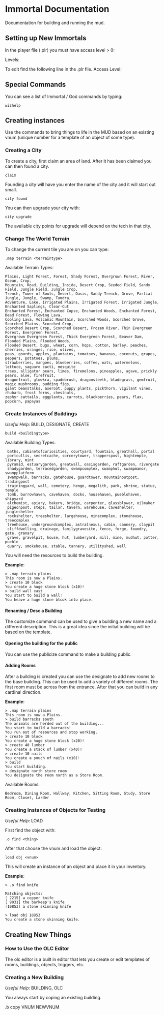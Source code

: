 # Immortal Documentation

Documentation for building and running the mud.

## Setting up New Immortals

In the player file (.plr) you must have access level > 0:

Levels: 

To edit find the following line in the .plr file.
Access Level:

## Special Commands

You can see a list of Immortal / God commands by typing:

```
wizhelp
```

## Creating instances

Use the commands to bring things to life in the MUD based on an existing vnum (unique number for a template of an object of some type).

### Creating a City

To create a city, first claim an area of land. After it has been claimed you can then found a city.
```
claim
```

Founding a city will have you enter the name of the city and it will start out small.
```
city found
```

You can then upgrade your city with:

```
city upgrade
```

The available city points for upgrade will depend on the tech in that city.

### Change The World Terrain

To change the current tile you are on you can type:
```
.map terrain <terraintype>
```
Available Terrain Types:

```
Plains, Light Forest, Forest, Shady Forest, Overgrown Forest, River, Ocean, Crop,
Mountain, Road, Building, Inside, Desert Crop, Seeded Field, Sandy Field, Jungle Field, Jungle Crop, 
Trench, Tower of Souls, Desert, Oasis, Sandy Trench, Grove, Partial Jungle, Jungle, Swamp, Tundra, 
Adventure, Lake, Irrigated Plains, Irrigated Forest, Irrigated Jungle, Enchanted Saplings, Clear-Cut 
Enchanted Forest, Enchanted Copse, Enchanted Woods, Enchanted Forest, Dead Forest, Flowing Lava, 
Cooling Lava, Volcanic Mountain, Scorched Woods, Scorched Grove, Scorched Plains, Scorched Crop, 
Scorched Desert Crop, Scorched Desert, Frozen River, Thin Evergreen Forest, Evergreen Forest, 
Overgrown Evergreen Forest, Thick Evergreen Forest, Beaver Dam, Flooded Plains, Flooded Woods, 
Flooded Desert, bugs, wheat, corn, hops, cotton, barley, peaches, cherries, oranges, rice, olives, 
peas, gourds, apples, plantains, tomatoes, bananas, coconuts, grapes, peppers, potatoes, plums, 
strawberries, mangoes, blueberries, coffee, oats, watermelons, lettuce, saguaro cacti, mesquite 
trees, alligator pears, limes, firemelons, pineapples, agave, prickly pears, aloe, firefruit, 
dragonfruit, glowkra, spadebrush, dragonsteeth, bladegrass, gemfruit, magic mushrooms, pudding figs, 
giant beanstalks, axeroot, puppy plants, pickthorn, vigilant vines, rhubarb, frost ferns, chestnuts, 
zephyr cattails, eggplants, carrots, blackberries, pears, flax, popcorn, papayas
```

### Create Instances of Buildings

_Useful Help_: BUILD, DESIGNATE, CREATE

```
build <buildingtype>
```

Available Building Types:
```
 baths, cabinetofcuriosities, courtyard, fountain, greathall, portal
 portcullis, secretcache, sorcerytower, trapperspost, hightemple, library, mint
 pyramid, estuarygarden, greatwall, oasisgarden, raftgarden, rivergate
 shadygarden, terracedgarden, swampcomplex, swamphut, swampmanor, swampplatform
 swampwalk, barracks, gatehouse, guardtower, mountainoutpost, tradingpost
 trainingyard, wall, cemetery, henge, megalith, park, shrine, statue, temple
 tomb, burrowhaven, cavehaven, docks, househaven, pueblohaven, shipyard
 alchemist, apiary, bakery, bridge, carpenter, glassblower, oilmaker
 pigeonpost, steps, tailor, tavern, warehouse, caveshelter, jungleshelter
 rockshelter, treeshelter, largehouse, minecomplex, stonehouse, treecomplex
 treehouse, undergroundcomplex, astralnexus, cabin, cannery, claypit
 cliffdwelling, drainage, familygravesite, fence, forge, foundry, gate, granary
 grave, gravelpit, house, hut, lumberyard, mill, mine, mudhut, potter, pueblo
 quarry, smokehouse, stable, tannery, utilityshed, well
 ```

You will need the resources to build the building.

**Example:**
```
> .map terrain plains
This room is now a Plains.
> create 10 block
You create a huge stone block (x10)!
> build wall east
You start to build a wall!
You heave a huge stone blcok into place.
```

#### Renaming / Desc a Building

The customize command can be used to give a building a new name and a different description. This is a great idea since the initial building will be based on the template.

#### Opening the building for the public

You can use the publicize command to make a building public.

#### Adding Rooms

After a building is created you can use the designate to add new rooms to the base building.  This can be used to add a variety of different rooms. The first room must be across from the entrance. After that you can build in any cardinal direction.

**Example:**
```
> .map terrain plains
This room is now a Plains.
> build barracks south
The animals are herded out of the building...
You start to build a barracks!
You run out of resources and stop working.
> create 10 block
You create a huge stone block (x20)!
> create 40 lumber
You create a stack of lumber (x40)!
> create 10 nails
You create a pouch of nails (x10)!
> build
You start building.
> designate north store room
You designate the room north as a Store Room.
```
Available Rooms:
```
Bedroom, Dining Room, Hallway, Kitchen, Sitting Room, Study, Store Room, Closet, Larder
```

### Creating Instances of Objects for Testing

_Useful Help_: LOAD

First find the object with:
```
.o find <thing>
```
After that choose the vnum and load the object:
```
load obj <vnum>
```

This will create an instance of an object and place it in your inventory.

**Example:**
```
> .o find knife

Matching objects:
[ 2215] a copper knife
[ 9031] the barkeep's knife
[10853] a stone skinning knife

> load obj 10853
You create a stone skinning knife.
```

## Creating New Things

### How to Use the OLC Editor

The olc editor is a built in editor that lets you create or edit templates of rooms, buildings, objects, triggers, etc.

### Creating a New Building

_Useful Help_: BUILDING, OLC

You always start by coping an existing building.

.b copy VNUM NEWVNUM